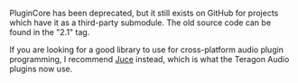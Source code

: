 PluginCore has been deprecated, but it still exists on GitHub for projects
which have it as a third-party submodule. The old source code can be found in
the "2.1" tag.

If you are looking for a good library to use for cross-platform audio plugin
programming, I recommend [Juce][1] instead, which is what the Teragon Audio
plugins now use.

[1]: http://rawmaterialsoftware.com/juce.php
